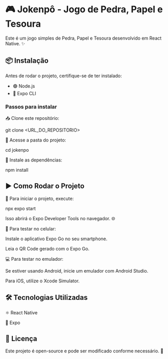 # 🎮 Jokenpô - Jogo de Pedra, Papel e Tesoura

Este é um jogo simples de Pedra, Papel e Tesoura desenvolvido em React Native. ✨

## 📦 Instalação

Antes de rodar o projeto, certifique-se de ter instalado:
<ul>
  <li>🟢 Node.js</li>
  <li>🚀 Expo CLI</li>
</ul>




### Passos para instalar

📥 Clone este repositório:

git clone <URL_DO_REPOSITORIO>

📂 Acesse a pasta do projeto:

cd jokenpo

📌 Instale as dependências:

npm install

## ▶️ Como Rodar o Projeto

🏁 Para iniciar o projeto, execute:

npx expo start

Isso abrirá o Expo Developer Tools no navegador. 🌐

📱 Para testar no celular:

Instale o aplicativo Expo Go no seu smartphone.

Leia o QR Code gerado com o Expo Go.

💻 Para testar no emulador:

Se estiver usando Android, inicie um emulador com Android Studio.

Para iOS, utilize o Xcode Simulator.

## 🛠️ Tecnologias Utilizadas

⚛️ React Native

🚀 Expo

## 📜 Licença

Este projeto é open-source e pode ser modificado conforme necessário. 📝

